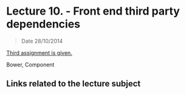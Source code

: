 # Lecture 10. - Front end third party dependencies

> Date 28/10/2014

[Third assignment is given.](../assignments/2014-10-28.md)

Bower, Component


## Links related to the lecture subject
